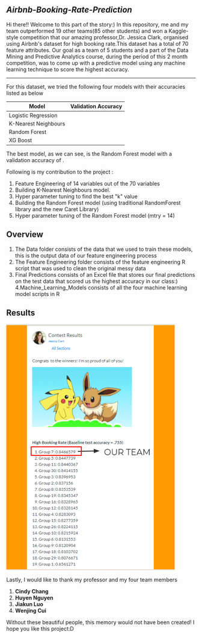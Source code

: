 ## *Airbnb-Booking-Rate-Prediction*

Hi there!! Welcome to this part of the story:) In this repository, me and my team outperformed 19 other teams(85 other students) and won a Kaggle-style competition that our amazing professor,Dr. Jessica Clark, organised using Airbnb's dataset for high booking rate.This dataset has a total of 70 feature attributes. Our goal as a team of 5 students and a part of the Data Mining and Predictive Analytics course, during the period of this 2 month competition, was to come up with a predictive model using any machine learning technique to score the highest accuracy. 

------------------------------------

For this dataset, we tried the following four models with their accuracies listed as below 

|   Model                |Validation Accuracy|
|------------------------|-------------------|
|Logistic Regression     |                   |
|K-Nearest Neighbours    |                   |
|Random Forest           |                   |
|XG Boost                |                   |

The best model, as we can see, is the Random Forest model with a validation accuracy of  .

Following is my contribution to the project :

1) Feature Engineering of 14 variables out of the 70 variables
2) Building K-Nearest Neighbours model.
3) Hyper parameter tuning to find the best "k" value
4) Building the Random Forest model (using traditional RandomForest library and the new Caret Library)
5) Hyper parameter tuning of the Random Forest model (mtry = 14)

## Overview

  1. The Data folder consists of the data that we used to train these models, this is the output data of our feature engineering process
  2. The Feature Engineering folder consists of the feature engineering R script that was used to clean the original messy data
  3. Final Predictions consists of an Excel file that stores our final predictions on the test data that scored us the highest accuracy in our class:)
  4.Machine_Learning_Models consists of all the four machine learning model scripts in R
  
## Results
![Winning Team](https://github.com/Aishwarya4823/Airbnb-Booking-Rate-Prediction/blob/master/Winner%20Snapshot/We%20won!!.PNG "We won!!")

Lastly, I would like to thank my professor and my four team members 
1) **Cindy Chang**
2) **Huyen Nguyen**
3) **Jiakun Luo**
4) **Wenjing Cui**

Without these beautiful people, this memory would not have been created! I hope you like this project:D
